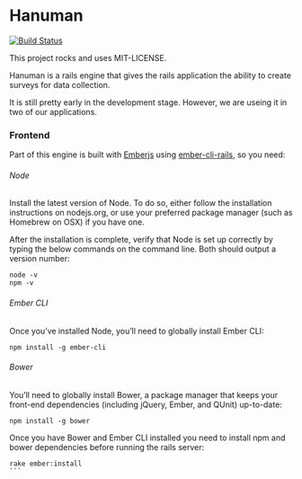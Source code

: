 Hanuman
========

[![Build Status](https://travis-ci.org/kristenhazard/hanuman.svg?branch=master)](https://travis-ci.org/kristenhazard/hanuman)

This project rocks and uses MIT-LICENSE.

Hanuman is a rails engine that gives the rails application the ability to create surveys for data collection.

It is still pretty early in the development stage. However, we are useing it in two of our applications.



### Frontend

Part of this engine is built with [Emberjs](http://emberjs.com/) using [ember-cli-rails](https://github.com/thoughtbot/ember-cli-rails), so you need:

###### Node

Install the latest version of Node. To do so, either follow the installation instructions on nodejs.org, or use your preferred package manager (such as Homebrew on OSX) if you have one.

After the installation is complete, verify that Node is set up correctly by typing the below commands on the command line. Both should output a version number:

````
node -v
npm -v
````

###### Ember CLI

Once you’ve installed Node, you’ll need to globally install Ember CLI:

````
npm install -g ember-cli
````

###### Bower

You’ll need to globally install Bower, a package manager that keeps your front-end dependencies (including jQuery, Ember, and QUnit) up-to-date:

````
npm install -g bower
````

Once you have Bower and Ember CLI installed you need to install npm and bower dependencies before running the rails server:

````
rake ember:install
```

